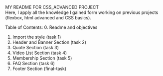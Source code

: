 MY README FOR CSS_ADVANCED PROJECT<br>
Here, I apply all the knowledge I gained form working on previous projects (flexbox, html advanced and CSS basics).

Table of Contents:
0.	Readme and objectives
1.	Import the style (task 1)
2.	Header and Banner Section (task 2)
3.	Quote Section (task 3)
4.	Video List Section (task 4)
5.	Membership Section (task 5)
6.	FAQ Section (task 6)
7.	Footer Section (final-task)


